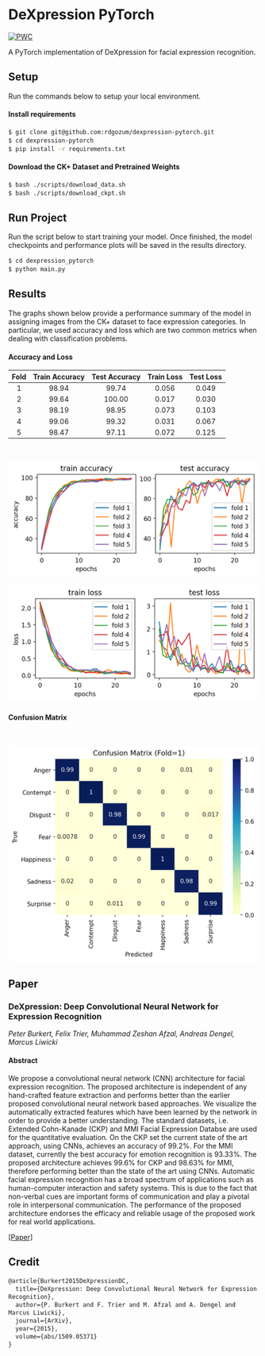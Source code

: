 # DeXpression PyTorch
[![PWC](https://img.shields.io/endpoint.svg?url=https://paperswithcode.com/badge/dexpression-deep-convolutional-neural-network/facial-expression-recognition-on-mmi)](https://paperswithcode.com/sota/facial-expression-recognition-on-mmi?p=dexpression-deep-convolutional-neural-network)


A PyTorch implementation of DeXpression for facial expression recognition.

## Setup
Run the commands below to setup your local environment.

#### Install requirements
```bash
$ git clone git@github.com:rdgozum/dexpression-pytorch.git
$ cd dexpression-pytorch
$ pip install -r requirements.txt
```

#### Download the CK+ Dataset and Pretrained Weights
```bash
$ bash ./scripts/download_data.sh
$ bash ./scripts/download_ckpt.sh
```

## Run Project
Run the script below to start training your model. Once finished, the model checkpoints and performance plots will be saved in the results directory.
```bash
$ cd dexpression_pytorch
$ python main.py
```

## Results
The graphs shown below provide a performance summary of the model in assigning images from the CK+ dataset to face expression categories. In particular, we used accuracy and loss which are two common metrics when dealing with classification problems.

#### Accuracy and Loss
| Fold | Train Accuracy | Test Accuracy | Train Loss | Test Loss |
| :---: | :------------: | :-----------: | :--------: | :-------: |
| 1     | 98.94          | 99.74         | 0.056      | 0.049     |
| 2     | 99.64          | 100.00        | 0.017      | 0.030     |
| 3     | 98.19          | 98.95         | 0.073      | 0.103     |
| 4     | 99.06          | 99.32         | 0.031      | 0.067     |
| 5     | 98.47          | 97.11         | 0.072      | 0.125     |

<br />
<p align="left"><img src="results/train_test_accuracy.png" width="570"/></p>
<p align="left"><img src="results/train_test_loss.png" width="570"/></p>

#### Confusion Matrix
<br />
<p align="center"><img src="results/confusion_matrix-fold1.png" width="550"\></p>

## Paper
### DeXpression: Deep Convolutional Neural Network for Expression Recognition
_Peter Burkert, Felix Trier, Muhammad Zeshan Afzal, Andreas Dengel, Marcus Liwicki_

#### Abstract
We propose a convolutional neural network (CNN) architecture for facial expression recognition. The proposed architecture is independent of any hand-crafted feature extraction and performs better than the earlier proposed convolutional neural network based approaches. We visualize the automatically extracted features which have been learned by the network in order to provide a better understanding. The standard datasets, i.e. Extended Cohn-Kanade (CKP) and MMI Facial Expression Databse are used for the quantitative evaluation. On the CKP set the current state of the art approach, using CNNs, achieves an accuracy of 99.2%. For the MMI dataset, currently the best accuracy for emotion recognition is 93.33%. The proposed architecture achieves 99.6% for CKP and 98.63% for MMI, therefore performing better than the state of the art using CNNs. Automatic facial expression recognition has a broad spectrum of applications such as human-computer interaction and safety systems. This is due to the fact that non-verbal cues are important forms of communication and play a pivotal role in interpersonal communication. The performance of the proposed architecture endorses the efficacy and reliable usage of the proposed work for real world applications.

[[Paper]](https://arxiv.org/abs/1509.05371)


## Credit
```
@article{Burkert2015DeXpressionDC,
  title={DeXpression: Deep Convolutional Neural Network for Expression Recognition},
  author={P. Burkert and F. Trier and M. Afzal and A. Dengel and Marcus Liwicki},
  journal={ArXiv},
  year={2015},
  volume={abs/1509.05371}
}
```
